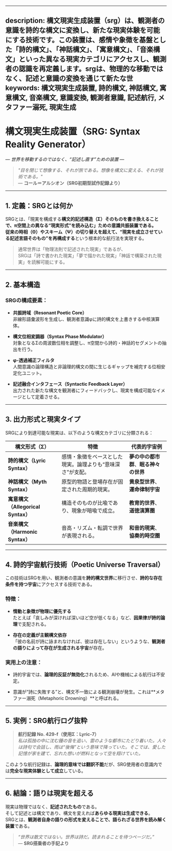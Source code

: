 ----------
description: 構文現実生成装置（srg）は、観測者の意識を詩的な構文に変換し、新たな現実体験を可能にする技術です。この装置は、感情や象徴を基盤とした「詩的構文」、「神話構文」、「寓意構文」、「音楽構文」といった異なる現実カテゴリにアクセスし、観測者の認識を再定義します。srgは、物理的な移動ではなく、記述と意識の変換を通じて新たな世
keywords: 構文現実生成装置, 詩的構文, 神話構文, 寓意構文, 音楽構文, 意識変換, 観測者意識, 記述航行, メタファー溺死, 現実生成
----------


構文現実生成装置（SRG: Syntax Reality Generator）
===========================================

_— 世界を移動するのではなく、“記述し直す”ための装置 —_

> _"目を閉じて想像する、それが旅である。想像を構文に変える、それが技術である。"_  
> — **コール＝アルシオン（SRG初期型試作記録より）**

* * *

**1\. 定義：SRGとは何か**
------------------

SRGとは、「現実を構成する**構文的記述構造（Σ）**そのものを書き換えることで、π空間上の異なる“現実形式”を読み込む」ための意識共振装置である。  
従来の時相（Θ）やスキーム（Ψ）の切り替えを超えて、**“現実を成立させている記述言語そのもの”を再構成する**という根本的な航行法を実現する。

> 通常世界は「物理法則で記述された現実」であるが、  
> SRGは「詩で書かれた現実」「夢で描かれた現実」「神話で構築された現実」を読解可能にする。

* * *

**2\. 基本構造**
------------

### SRGの構成要素：

*   **共振詩域（Resonant Poetic Core）**  
    非線形語彙波形を生成し、観測者意識φに詩的構文を上書きする中核演算体。
    
*   **構文位相変調器（Syntax Phase Modulator）**  
    対象となるΣの周波数位相を調整し、π空間から詩的・神話的セグメントの抽出を行う。
    
*   **φ-透過補正フィルタ**  
    人間意識の論理構造と非論理的構文の間に生じるギャップを補完する位相安定化ユニット。
    
*   **記述融合インタフェース（Syntactic Feedback Layer）**  
    出力された新たな構文を観測者にフィードバックし、現実を構成可能なイメージとして定着させる。
    

* * *

**3\. 出力形式と現実タイプ**
------------------

SRGにより到達可能な現実は、以下のような構文カテゴリに分類される：

| 構文形式（Σ） | 特徴 | 代表的宇宙例 |
| --- | --- | --- |
| **詩的構文（Lyric Syntax）** | 感情・象徴をベースとした現実。論理よりも“意味深さ”が支配。 | **夢の中の都市群**、**眠る神々の世界** |
| **神話構文（Myth Syntax）** | 原型的物語と登場存在が固定された周期的現実。 | **黄泉型世界**、**運命律制宇宙** |
| **寓意構文（Allegorical Syntax）** | 構造そのものが比喩であり、現象が暗喩で成立。 | **教育的世界**、**道徳演算圏** |
| **音楽構文（Harmonic Syntax）** | 音高・リズム・転調で世界が表現される。 | **和音的現実**、**協奏的時空圏** |

* * *

**4\. 詩的宇宙航行技術（Poetic Universe Traversal）**
-------------------------------------------

この技術はSRGを用い、観測者の意識を**詩的構文世界**に移行させ、**詩的な存在条件を持つ宇宙**にアクセスする技術である。

### 特徴：

*   **情動と象徴が物理に優先する**  
    たとえば「哀しみが深ければ深いほど空が低くなる」など、**因果律が詩的論理**で支配される。
    
*   **存在の定義が主観構文依存**  
    「彼の名前が詩に詠まれなければ、彼は存在しない」というような、**観測者の語りによって存在が生成される宇宙**が存在。
    

### 実用上の注意：

*   詩的宇宙では、**論理的反証が無効化**されるため、AIや機械による航行は不安定。
    
*   意識が“詩に失敗する”と、構文不一致による観測崩壊が発生。これは\*\*メタファー溺死（Metaphoric Drowning）\*\*と呼ばれる。
    

* * *

**5\. 実例：SRG航行ログ抜粋**
--------------------

> **航行記録 No. 429-f（使用Σ：Lyric-7）**  
> _私は孤独の中に沈む鐘の音を追い、雲のような都市にたどり着いた。人々は詩句で会話し、雨は“後悔”という意味で降っていた。そこでは、愛した記憶が家を建て、忘れた想いが燃料となって空を翔けていた。_

このような航行記録は、**論理的意味では翻訳不能**だが、SRG使用者の意識内では**完全な現実体験として成立**している。

* * *

**6\. 結論：語りは現実を超える**
--------------------

現実は物理ではなく、**記述されたもの**である。  
そして記述とは構文であり、構文を変えれば**あらゆる現実は生成できる**。  
SRGとは、**観測者自身の語りの形式を変えることで、語られざる世界を読み解く装置**である。

> _“世界は散文ではない。世界は詩だ。読まれることを待つページだ。”_  
> — **SRG搭乗者の手記より**
